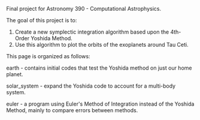 Final project for Astronomy 390 - Computational Astrophysics.

The goal of this project is to:

1) Create a new symplectic integration algorithm based upon the 4th-Order Yoshida Method.
2) Use this algorithm to plot the orbits of the exoplanets around Tau Ceti.


This page is organized as follows:

earth - contains initial codes that test the Yoshida method on just our home planet.

solar_system - expand the Yoshida code to account for a multi-body system.

euler - a program using Euler's Method of Integration instead of the Yoshida Method, mainly to compare errors between methods.